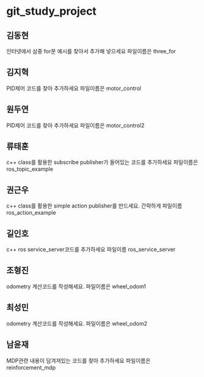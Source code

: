 # git_study_project

## 김동현
인터넷에서 삼중 for문 예시를 찾아서 추가해 넣으세요
파일이름은 three_for

## 김지혁
PID제어 코드를 찾아 추가하세요
파일이름은 motor_control

## 원두연
PID제어 코드를 찾아 추가하세요
파일이름은 motor_control2

## 류태훈
c++ class를 활용한 subscribe publisher가 들어있는 코드를 추가하세요
파일이름은 ros_topic_example

## 권근우
c++ class를 활용한 simple action publisher를 만드세요.
간략하게
파일이름 ros_action_example

## 길인호
c++ ros service_server코드를 추가하세요
파일이름 ros_service_server

## 조형진
odometry 계산코드를 작성해세요.
파일이름은 wheel_odom1

## 최성민
odometry 계산코드를 작성해세요.
파일이름은 wheel_odom2

## 남윤재
MDP관련 내용이 담겨져있는 코드를 찾아 추가하세요
파일이름은 reinforcement_mdp
